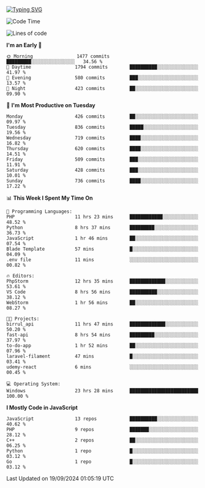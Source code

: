 [![Typing SVG](https://readme-typing-svg.demolab.com?font=Fira+Code&pause=1000&color=F7F7F7&random=false&width=435&lines=Hi+%F0%9F%91%8B%2C+I'm+Rafiu+Sidqi;Junior+Backend+Developer)](https://git.io/typing-svg)
<!--START_SECTION:waka-->
![Code Time](http://img.shields.io/badge/Code%20Time-440%20hrs%2016%20mins-blue)

![Lines of code](https://img.shields.io/badge/From%20Hello%20World%20I%27ve%20Written-1.9%20million%20lines%20of%20code-blue)

**I'm an Early 🐤** 

```text
🌞 Morning                1477 commits        █████████░░░░░░░░░░░░░░░░   34.56 % 
🌆 Daytime                1794 commits        ██████████░░░░░░░░░░░░░░░   41.97 % 
🌃 Evening                580 commits         ███░░░░░░░░░░░░░░░░░░░░░░   13.57 % 
🌙 Night                  423 commits         ██░░░░░░░░░░░░░░░░░░░░░░░   09.90 % 
```
📅 **I'm Most Productive on Tuesday** 

```text
Monday                   426 commits         ██░░░░░░░░░░░░░░░░░░░░░░░   09.97 % 
Tuesday                  836 commits         █████░░░░░░░░░░░░░░░░░░░░   19.56 % 
Wednesday                719 commits         ████░░░░░░░░░░░░░░░░░░░░░   16.82 % 
Thursday                 620 commits         ████░░░░░░░░░░░░░░░░░░░░░   14.51 % 
Friday                   509 commits         ███░░░░░░░░░░░░░░░░░░░░░░   11.91 % 
Saturday                 428 commits         ███░░░░░░░░░░░░░░░░░░░░░░   10.01 % 
Sunday                   736 commits         ████░░░░░░░░░░░░░░░░░░░░░   17.22 % 
```


📊 **This Week I Spent My Time On** 

```text
💬 Programming Languages: 
PHP                      11 hrs 23 mins      ████████████░░░░░░░░░░░░░   48.52 % 
Python                   8 hrs 37 mins       █████████░░░░░░░░░░░░░░░░   36.73 % 
JavaScript               1 hr 46 mins        ██░░░░░░░░░░░░░░░░░░░░░░░   07.54 % 
Blade Template           57 mins             █░░░░░░░░░░░░░░░░░░░░░░░░   04.09 % 
.env file                11 mins             ░░░░░░░░░░░░░░░░░░░░░░░░░   00.82 % 

🔥 Editors: 
PhpStorm                 12 hrs 35 mins      █████████████░░░░░░░░░░░░   53.61 % 
VS Code                  8 hrs 56 mins       ██████████░░░░░░░░░░░░░░░   38.12 % 
WebStorm                 1 hr 56 mins        ██░░░░░░░░░░░░░░░░░░░░░░░   08.27 % 

🐱‍💻 Projects: 
birrul_api               11 hrs 47 mins      █████████████░░░░░░░░░░░░   50.20 % 
fast-api                 8 hrs 54 mins       █████████░░░░░░░░░░░░░░░░   37.97 % 
to-do-app                1 hr 52 mins        ██░░░░░░░░░░░░░░░░░░░░░░░   07.96 % 
laravel-filament         47 mins             █░░░░░░░░░░░░░░░░░░░░░░░░   03.41 % 
udemy-react              6 mins              ░░░░░░░░░░░░░░░░░░░░░░░░░   00.45 % 

💻 Operating System: 
Windows                  23 hrs 28 mins      █████████████████████████   100.00 % 
```

**I Mostly Code in JavaScript** 

```text
JavaScript               13 repos            ██████████░░░░░░░░░░░░░░░   40.62 % 
PHP                      9 repos             ███████░░░░░░░░░░░░░░░░░░   28.12 % 
C++                      2 repos             ██░░░░░░░░░░░░░░░░░░░░░░░   06.25 % 
Python                   1 repo              █░░░░░░░░░░░░░░░░░░░░░░░░   03.12 % 
Go                       1 repo              █░░░░░░░░░░░░░░░░░░░░░░░░   03.12 % 
```




 Last Updated on 19/09/2024 01:05:19 UTC
<!--END_SECTION:waka-->
